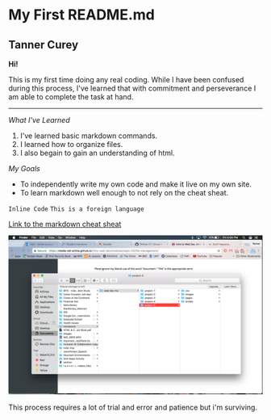 # **My First README.md**

## **Tanner Curey**

**Hi!**

This is my first time doing any real coding. While I have been confused during this process, I've learned that with commitment and perseverance I am able to complete the task at hand.

---

_What I've Learned_

1. I've learned basic markdown commands.
2. I learned how to organize files.
3. I also begain to gain an understanding of html.

_My Goals_

* To independently write my own code and make it live on my own site.
* To learn markdown well enough to not rely on the cheat sheat.

`Inline Code`
`This is a foreign language`

[Link to the markdown cheat sheat](https://github.com/adam-p/markdown-here/wiki/Markdown-Cheatsheet#links)

![Screenshot of my Directory](./images/screenshot-1.png)

This process requires a lot of trial and error and patience but i'm surviving.
